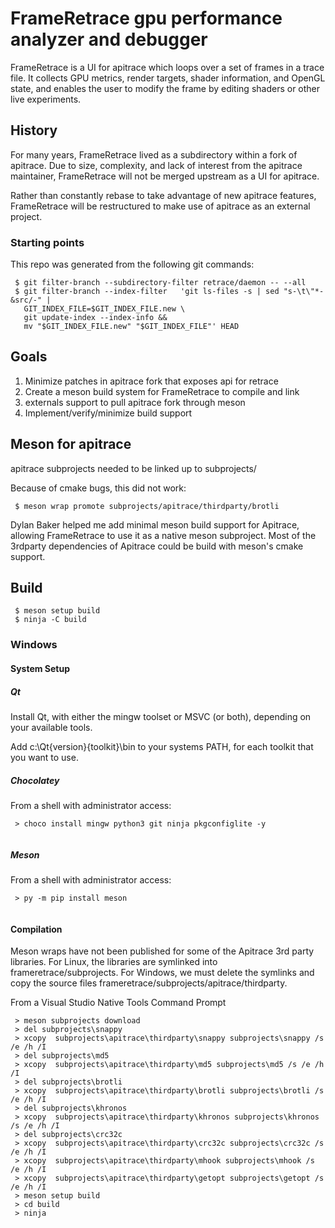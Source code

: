 # FrameRetrace gpu performance analyzer and debugger

FrameRetrace is a UI for apitrace which loops over a set of frames in
a trace file.  It collects GPU metrics, render targets, shader
information, and OpenGL state, and enables the user to modify the
frame by editing shaders or other live experiments.

## History

For many years, FrameRetrace lived as a subdirectory within a fork of
apitrace.  Due to size, complexity, and lack of interest from the
apitrace maintainer, FrameRetrace will not be merged upstream as a UI
for apitrace.

Rather than constantly rebase to take advantage of new apitrace
features, FrameRetrace will be restructured to make use of apitrace as
an external project.

### Starting points

This repo was generated from the following git commands:

```
 $ git filter-branch --subdirectory-filter retrace/daemon -- --all
 $ git filter-branch --index-filter   'git ls-files -s | sed "s-\t\"*-&src/-" |
   GIT_INDEX_FILE=$GIT_INDEX_FILE.new \
   git update-index --index-info &&
   mv "$GIT_INDEX_FILE.new" "$GIT_INDEX_FILE"' HEAD
```

## Goals

1. Minimize patches in apitrace fork that exposes api for retrace
1. Create a meson build system for FrameRetrace to compile and link
1. externals support to pull apitrace fork through meson
1. Implement/verify/minimize build support

## Meson for apitrace

apitrace subprojects needed to be linked up to subprojects/

Because of cmake bugs, this did not work:

```
 $ meson wrap promote subprojects/apitrace/thirdparty/brotli
```

Dylan Baker helped me add minimal meson build support for Apitrace,
allowing FrameRetrace to use it as a native meson subproject.  Most of
the 3rdparty dependencies of Apitrace could be build with meson's
cmake support.

## Build

```
 $ meson setup build
 $ ninja -C build
```

### Windows
#### System Setup
##### Qt
Install Qt, with either the mingw toolset or MSVC (or both), depending
on your available tools.

Add c:\Qt\{version}\{toolkit}\bin to your systems PATH, for each
toolkit that you want to use.
##### Chocolatey
From a shell with administrator access:
```
 > choco install mingw python3 git ninja pkgconfiglite -y
 
```
##### Meson
From a shell with administrator access:
```
 > py -m pip install meson
 
```
#### Compilation
Meson wraps have not been published for some of the Apitrace 3rd party
libraries.  For Linux, the libraries are symlinked into
frameretrace/subprojects.  For Windows, we must delete the symlinks
and copy the source files
frameretrace/subprojects/apitrace/thirdparty.

From a Visual Studio Native Tools Command Prompt
```
 > meson subprojects download 
 > del subprojects\snappy
 > xcopy  subprojects\apitrace\thirdparty\snappy subprojects\snappy /s /e /h /I
 > del subprojects\md5
 > xcopy  subprojects\apitrace\thirdparty\md5 subprojects\md5 /s /e /h /I
 > del subprojects\brotli
 > xcopy  subprojects\apitrace\thirdparty\brotli subprojects\brotli /s /e /h /I
 > del subprojects\khronos
 > xcopy  subprojects\apitrace\thirdparty\khronos subprojects\khronos /s /e /h /I
 > del subprojects\crc32c
 > xcopy  subprojects\apitrace\thirdparty\crc32c subprojects\crc32c /s /e /h /I
 > xcopy  subprojects\apitrace\thirdparty\mhook subprojects\mhook /s /e /h /I
 > xcopy  subprojects\apitrace\thirdparty\getopt subprojects\getopt /s /e /h /I
 > meson setup build
 > cd build
 > ninja
```
